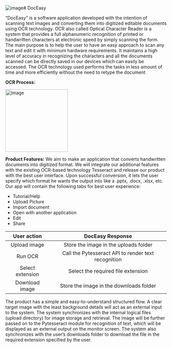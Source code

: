 ![image](https://github.com/CodeByTanya/DocEasy/assets/147076219/8f0de363-bba1-4631-affe-841206a02711)# DocEasy

“DocEasy” is a software application developed with the intention of scanning text images and converting them into digitized editable documents using OCR technology. OCR also called Optical Character Reader is a system that provides a full alphanumeric recognition of printed or handwritten characters at electronic speed by simply scanning the form. The main purpose is to help the user to have an easy approach to scan any text and edit it with minimum hardware requirements. It maintains a high level of accuracy in recognizing the characters and all the documents scanned can be directly saved in our devices which can easily be accessed. The OCR technology used performs the tasks in less amount of time and more efficiently without the need to retype the document

**OCR Process:**

<img width="195" alt="image" src="https://github.com/CodeByTanya/DocEasy/assets/147076219/e59db614-fcf0-47ce-95af-c4b7f8efd56e">



**Product Features:**
We aim to make an application that converts handwritten documents into digitized format. We will integrate our additional features with the existing OCR-based technology Tesseract and release our product with the best user interface.
 Upon successful conversion, it lets the user specify which format he wants the output into like a .pptx, .docx, .xlsx, etc. Our app will contain the following tabs for best user experience: 
 * Tutorial/Help
 * Upload Picture
 * Import document
 * Open with another application
 * Edit
 * Share

| User action | DocEasy Response   |
| :---:   | :---: |
| Upload image | Store the image in the uploads folder   |
| Run OCR | Call the Pytesseract API to render text recognition   |
| Select extension | Select the required file extension   |
| Download image | Store the image in the downloads folder   |


The product has a simple and easy-to-understand structured flow. A clear target image with the least background details will act as an external input to the system. The system synchronizes with the internal logical files (upload directory) for image storage and retrieval. The image will be further passed on to the Pytesseract module for recognition of text, which will be displayed as an external output on the monitor screen. The system also synchronizes with the user’s downloads folder to download the file in the required extension specified by the user.


